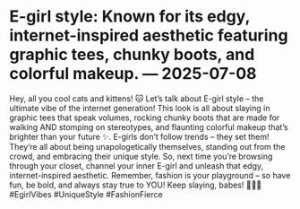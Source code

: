 # E-girl style: Known for its edgy, internet-inspired aesthetic featuring graphic tees, chunky boots, and colorful makeup. — 2025-07-08

Hey, all you cool cats and kittens! 🐱 Let’s talk about E-girl style – the ultimate vibe of the internet generation! This look is all about slaying in graphic tees that speak volumes, rocking chunky boots that are made for walking AND stomping on stereotypes, and flaunting colorful makeup that’s brighter than your future ✨. E-girls don’t follow trends – they set them! They’re all about being unapologetically themselves, standing out from the crowd, and embracing their unique style. So, next time you’re browsing through your closet, channel your inner E-girl and unleash that edgy, internet-inspired aesthetic. Remember, fashion is your playground – so have fun, be bold, and always stay true to YOU! Keep slaying, babes! 💅🏼💖 #EgirlVibes #UniqueStyle #FashionFierce